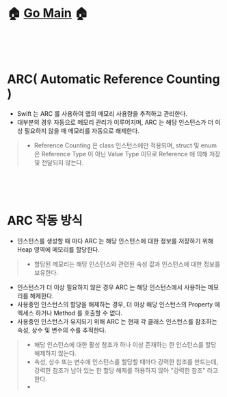 # 🏠   [Go Main](https://github.com/Raccoon97/Swift/blob/main/README.md)   🏠
<br><br><br>
# ARC( Automatic Reference Counting )
- Swift 는 ARC 를 사용하여 앱의 메모리 사용량을 추적하고 관리한다.
- 대부분의 경우 자동으로 메모리 관리가 이루어지며, ARC 는 해당 인스턴스가 더 이상 필요하지 않을 때 메모리를 자동으로 해제한다.
>- Reference Counting 은 class 인스턴스에만 적용되며, struct 및 enum 은 Reference Type 이 아닌 Value Type 이므로 Reference 에 의해 저장 및 전달되지 않는다.

<br><br><br>

# ARC 작동 방식
- 인스턴스를 생성할 때 마다 ARC 는 해당 인스턴스에 대한 정보를 저장하기 위해 Heap 영역에 메모리를 할당한다.
>- 할당된 메모리는 해당 인스턴스와 관련된 속성 값과 인스턴스에 대한 정보를 보유한다.
- 인스턴스가 더 이상 필요하지 않은 경우 ARC 는 해당 인스턴스에서 사용하는 메모리를 해제한다.
- 사용중인 인스턴스의 할당을 해제하는 경우, 더 이상 해당 인스턴스의 Property 에 엑세스 하거나 Method 를 호출할 수 없다.
- 사용중인 인스턴스가 유지되기 위해 ARC 는 현재 각 클래스 인스턴스를 참조하는 속성, 상수 및 변수의 수를 추적한다.
>- 해당 인스턴스에 대한 활성 참조가 하나 이상 존재하는 한 인스턴스를 할당 해제하지 않는다.
>- 속성, 상수 또는 변수에 인스턴스를 할당할 때마다 강력한 참조를 만드는데, 강력한 참조가 남아 있는 한 할당 해제를 허용하지 않아 "강력한 참조" 라고 한다.
>-
